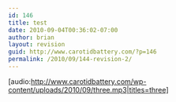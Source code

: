```yaml
---
id: 146
title: test
date: 2010-09-04T00:36:02-07:00
author: brian
layout: revision
guid: http://www.carotidbattery.com/?p=146
permalink: /2010/09/144-revision-2/
---
```

[audio:http://www.carotidbattery.com/wp-content/uploads/2010/09/three.mp3|titles=three]
